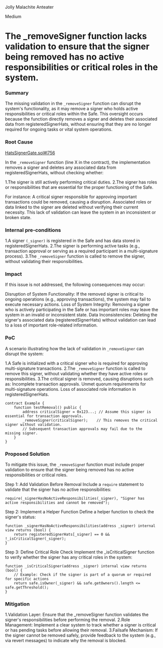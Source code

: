 Jolly Malachite Anteater

Medium

# The _removeSigner function lacks validation to ensure that the signer being removed has no active responsibilities or critical roles in the system.

### Summary

The missing validation in the `_removeSigner` function can disrupt the system's functionality, as it may remove a signer who holds active responsibilities or critical roles within the Safe. This oversight occurs because the function directly removes a signer and deletes their associated data from registeredSignerHats, without ensuring that they are no longer required for ongoing tasks or vital system operations.

### Root Cause

[HatsSignerGate.sol#l756](https://github.com/sherlock-audit/2024-11-hats-protocol/blob/main/hats-zodiac/src/HatsSignerGate.sol#L756)

In the `_removeSigner` function (line X in the contract), the implementation removes a signer and deletes any associated data from registeredSignerHats, without checking whether:

1.The signer is still actively performing critical duties.
2.The signer has roles or responsibilities that are essential for the proper functioning of the Safe.

For instance:
A critical signer responsible for approving important transactions could be removed, causing a disruption.
Associated roles or data linked to the signer are deleted without verifying their current necessity.
This lack of validation can leave the system in an inconsistent or broken state.



### Internal pre-conditions

1.A signer `(_signer)` is registered in the Safe and has data stored in registeredSignerHats.
2.The signer is performing active tasks (e.g., transaction approval or serving as a required participant in a multi-signature process).
3.The `_removeSigner` function is called to remove the signer, without validating their responsibilities.


### Impact

If this issue is not addressed, the following consequences may occur:

Disruption of System Functionality: If the removed signer is critical to ongoing operations (e.g., approving transactions), the system may fail to execute necessary actions.
Loss of System Integrity: Removing a signer who is actively participating in the Safe or has important roles may leave the system in an invalid or inconsistent state.
Data Inconsistencies: Deleting the signer's associated data (registeredSignerHats) without validation can lead to a loss of important role-related information.


### PoC

A scenario illustrating how the lack of validation in `_removeSigner` can disrupt the system:

1.A Safe is initialized with a critical signer who is required for approving multi-signature transactions.
2.The `_removeSigner` function is called to remove this signer, without validating whether they have active roles or responsibilities.
3.The critical signer is removed, causing disruptions such as:
Incomplete transaction approvals.
Unmet quorum requirements for multi-signature operations.
Loss of associated role information in registeredSignerHats.

```solidity
contract Example {
    function testRemoval() public {
        address criticalSigner = 0x123...; // Assume this signer is essential for transaction approvals.
        _removeSigner(criticalSigner);    // This removes the critical signer without validation.
        // Subsequent transaction approvals may fail due to the missing signer.
    }
}
```

### Proposed Solution
To mitigate this issue, the `_removeSigne`r function must include proper validation to ensure that the signer being removed has no active responsibilities or critical roles.

Step 1: Add Validation Before Removal Include a `require` statement to validate that the signer has no active responsibilities:
```solidity
require(_signerHasNoActiveResponsibilities(_signer), "Signer has active responsibilities and cannot be removed");
```
Step 2: Implement a Helper Function Define a helper function to check the signer's status:
```solidity
function _signerHasNoActiveResponsibilities(address _signer) internal view returns (bool) {
    return registeredSignerHats[_signer] == 0 && !_isCriticalSigner(_signer);
}
```
Step 3: Define Critical Role Check Implement the _isCriticalSigner function to verify whether the signer has any critical roles in the system:
```solidity
function _isCriticalSigner(address _signer) internal view returns (bool) {
    // Example: Check if the signer is part of a quorum or required for specific actions
    return safe.isOwner(_signer) && safe.getOwners().length <= safe.getThreshold();
}
```
### Mitigation
1.Validation Layer: Ensure that the _removeSigner function validates the signer's responsibilities before performing the removal.
2.Role Management: Implement a clear system to track whether a signer is critical or has pending tasks before allowing their removal.
3.Failsafe Mechanism: If the signer cannot be removed safely, provide feedback to the system (e.g., via revert messages) to indicate why the removal is blocked.
